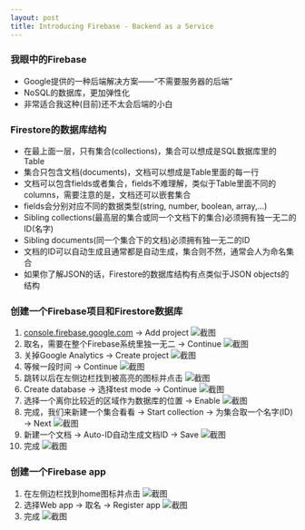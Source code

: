 ```yaml
---
layout: post
title: Introducing Firebase - Backend as a Service
---
```

### 我眼中的Firebase
- Google提供的一种后端解决方案——“不需要服务器的后端”
- NoSQL的数据库，更加弹性化
- 非常适合我这种(目前)还不太会后端的小白

### Firestore的数据库结构
- 在最上面一层，只有集合(collections)，集合可以想成是SQL数据库里的Table
- 集合只包含文档(documents)，文档可以想成是Table里面的每一行
- 文档可以包含fields或者集合，fields不难理解，类似于Table里面不同的columns，需要注意的是，文档还可以嵌套集合
- fields会分别对应不同的数据类型(string, number, boolean, array,...)
- Sibling collections(最高层的集合或同一个文档下的集合)必须拥有独一无二的ID(名字)
- Sibling documents(同一个集合下的文档)必须拥有独一无二的ID
- 文档的ID可以自动生成且通常都是自动生成，集合则不然，通常会人为命名集合
- 如果你了解JSON的话，Firestore的数据库结构有点类似于JSON objects的结构

### 创建一个Firebase项目和Firestore数据库
1. [console.firebase.google.com] -> Add project
![截图](/assets/blog%232/console.png)
2. 取名，需要在整个Firebase系统里独一无二 -> Continue
![截图](/assets/blog%232/create1.png)
3. 关掉Google Analytics -> Create project
![截图](/assets/blog%232/create2.png)
4. 等候一段时间 -> Continue
![截图](/assets/blog%232/ready.png)
5. 跳转以后在左侧边栏找到被高亮的图标并点击
![截图](/assets/blog%232/sidebar.png)
6. Create database -> 选择test mode -> Continue
![截图](/assets/blog%232/test-mode.png)
7. 选择一个离你比较近的区域作为数据库的位置 -> Enable
![截图](/assets/blog%232/location.png)
8. 完成，我们来新建一个集合看看 -> Start collection -> 为集合取一个名字(ID) -> Next
![截图](/assets/blog%232/coll.png)
9. 新建一个文档 -> Auto-ID自动生成文档ID -> Save
![截图](/assets/blog%232/doc.png)
10. 完成
![截图](/assets/blog%232/done.png)

### 创建一个Firebase app
1. 在左侧边栏找到home图标并点击
![截图](/assets/blog%232/home.png)
2. 选择Web app -> 取名 -> Register app
![截图](/assets/blog%232/add.png)
3. 完成
![截图](/assets/blog%232/sdk.jpg)


[console.firebase.google.com]: https://console.firebase.google.com
